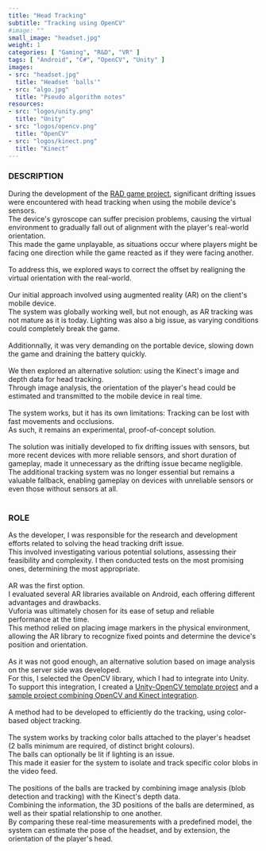```yaml
---
title: "Head Tracking"
subtitle: "Tracking using OpenCV"
#image: ""
small_image: "headset.jpg"
weight: 1
categories: [ "Gaming", "R&D", "VR" ]
tags: [ "Android", "C#", "OpenCV", "Unity" ]
images:
- src: "headset.jpg"
  title: "Headset 'balls'"
- src: "algo.jpg"
  title: "Pseudo algorithm notes"
resources:
- src: "logos/unity.png"
  title: "Unity"
- src: "logos/opencv.png"
  title: "OpenCV"
- src: "logos/kinect.png"
  title: "Kinect"
---
```


<h3>DESCRIPTION</h3>
During the development of the <a href="pro/rmit/rad">RAD game project</a>, significant drifting issues were encountered with head tracking when using the mobile device's sensors.<br>
The device's gyroscope can suffer precision problems, causing the virtual environment to gradually fall out of alignment with the player's real-world orientation.<br>
This made the game unplayable, as situations occur where players might be facing one direction while the game reacted as if they were facing another.<br>
<br>
To address this, we explored ways to correct the offset by realigning the virtual orientation with the real-world.<br>
<br>
Our initial approach involved using augmented reality (AR) on the client's mobile device.<br>
The system was globally working well, but not enough, as AR tracking was not mature as it is today. Lighting was also a big issue, as varying conditions could completely break the game.<br>
<br>
Additionnally, it was very demanding on the portable device, slowing down the game and draining the battery quickly.<br>
<br>
We then explored an alternative solution: using the Kinect's image and depth data for head tracking.<br>
Through image analysis, the orientation of the player's head could be estimated and transmitted to the mobile device in real time.<br>
<br>
The system works, but it has its own limitations: Tracking can be lost with fast movements and occlusions.<br>
As such, it remains an experimental, proof-of-concept solution.<br>
<br>
The solution was initially developed to fix drifting issues with sensors, but more recent devices with more reliable sensors, and short duration of gameplay, made it unnecessary as the drifting issue became negligible.<br>
The additional tracking system was no longer essential but remains a valuable fallback, enabling gameplay on devices with unreliable sensors or even those without sensors at all.<br>
<br>

<h3>ROLE</h3>
As the developer, I was responsible for the research and development efforts related to solving the head tracking drift issue.<br>
This involved investigating various potential solutions, assessing their feasibility and complexity. I then conducted tests on the most promising ones, determining the most appropriate.<br>
<br>
AR was the first option.<br>
I evaluated several AR libraries available on Android, each offering different advantages and drawbacks.<br>
Vuforia was ultimately chosen for its ease of setup and reliable performance at the time.<br>
This method relied on placing image markers in the physical environment, allowing the AR library to recognize fixed points and determine the device's position and orientation.<br>
<br>
As it was not good enough, an alternative solution based on image analysis on the server side was developed.<br>
For this, I selected the OpenCV library, which I had to integrate into Unity.<br>
To support this integration, I created a <a href="https://github.com/2-REC/unity-opencv-boilerplate" target="_blank">Unity-OpenCV template project</a> and a <a href="https://github.com/2-REC/unity-kinect-tracking" target="_blank">sample project combining OpenCV and Kinect integration</a>.<br>
<br>
A method had to be developed to efficiently do the tracking, using color-based object tracking.<br>
<br>
The system works by tracking color balls attached to the player's headset (2 balls minimum are required, of distinct bright colours).<br>
The balls can optionally be lit if lighting is an issue.<br>
This made it easier for the system to isolate and track specific color blobs in the video feed.<br>
<br>
The positions of the balls are tracked by combining image analysis (blob detection and tracking) with the Kinect's depth data.<br>
Combining the information, the 3D positions of the balls are determined, as well as their spatial relationship to one another.<br>
By comparing these real-time measurements with a predefined model, the system can estimate the pose of the headset, and by extension, the orientation of the player's head.<br>
